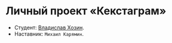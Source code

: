 # Личный проект «Кекстаграм»

* Студент: [Владислав Хозин](https://up.htmlacademy.ru/javascript/26/user/1129229).
* Наставник: `Михаил Карямин`.
